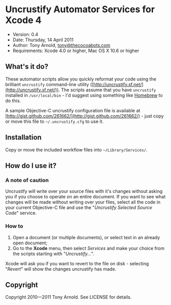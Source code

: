 # Uncrustify Automator Services for Xcode 4 #

- Version: 0.4
- Date: Thursday, 14 April 2011
- Author: Tony Arnold, tony@thecocoabots.com
- Requirements: Xcode 4.0 or higher, Mac OS X 10.6 or higher

## What's it do? ##

These automator scripts allow you quickly reformat your code using the brilliant `uncrustify` command-line utility ([http://uncrustify.sf.net/](http://uncrustify.sf.net/)). The scripts assume that you have `uncrustify` installed in `/usr/local/bin` - I'd suggest using something like [Homebrew](http://mxcl.github.com/homebrew/) to do this.

A sample Objective-C uncrustify configuration file is available at [http://gist.github.com/261662/](http://gist.github.com/261662/) - just copy or move this file to `~/.uncrustify.cfg` to use it.

## Installation ##

Copy or move the included workflow files into `~/Library/Services/`.

## How do I use it? ##

### A note of caution ###

Uncrustify will write over your source files with it's changes without asking you if you choose to operate on an entire document. If you want to see what changes will be made without writing over your files, select all the code in your current Objective-C file and use the "*Uncrustify Selected Source Code*" service.

### How to ###

1. Open a document (or multiple documents), or select text in an already open document;
2. Go to the **Xcode** menu, then select *Services* and make your choice from the scripts starting with "*Uncrustify...*".

Xcode will ask you if you want to revert to the file on disk - selecting "*Revert*" will show the changes uncrustify has made. 

## Copyright ##

Copyright 2010—2011 Tony Arnold. See LICENSE for details.